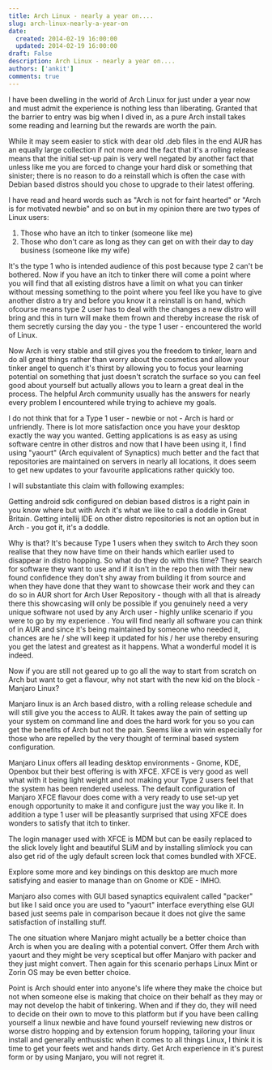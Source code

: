 ```yaml
---
title: Arch Linux - nearly a year on....
slug: arch-linux-nearly-a-year-on
date: 
  created: 2014-02-19 16:00:00
  updated: 2014-02-19 16:00:00
draft: False
description: Arch Linux - nearly a year on....
authors: ['ankit']
comments: true
---
```


I have been dwelling in the world of Arch Linux for just under a year now and must admit the experience is nothing less than liberating. Granted that the barrier to entry was big when I dived in, as a pure Arch install takes some reading and learning but the rewards are worth the pain.

<!-- more -->

While it may seem easier to stick with dear old .deb files in the end AUR has an equally large collection if not more and the fact that it's a rolling release means that the initial set-up pain is very well negated by another fact that unless like me you are forced to change your hard disk or something that sinister; there is no reason to do a reinstall which is often the case with Debian based distros should you chose to upgrade to their latest offering.

I have read and heard words such as "Arch is not for faint hearted" or "Arch is for motivated newbie" and so on but in my opinion there are two types of Linux users:

 1. Those who have an itch to tinker (someone like me)
 2. Those who don't care as long as they can get on with their day to day
    business (someone like my wife)

It's the type 1 who is intended audience of this post because type 2 can't be bothered. Now if you have an itch to tinker there will come a point where you will find that all existing distros have a limit on what you can tinker without messing something to the point where you feel like you have to give another distro a try and before you know it a reinstall is on hand, which ofcourse means type 2 user has to deal with the changes a new distro will bring and this in turn will make them frown and thereby increase the risk of them secretly cursing the day you - the type 1 user - encountered the world of Linux.

Now Arch is very stable and still gives you the freedom to tinker, learn and do all great things rather than worry about the cosmetics and allow your tinker angel to quench it's thirst by allowing you to focus your learning potential on something that just doesn't scratch the surface so you can feel good about yourself but actually allows you to learn a great deal in the process. The helpful Arch community usually has the answers for nearly every problem I encountered while trying to achieve my goals.

I do not think that for a Type 1 user - newbie or not - Arch is hard or unfriendly. There is lot more satisfaction once you have your desktop exactly the way you wanted. Getting applications is as easy as using software centre in other distros and now that I have been using it, I find using "yaourt" (Arch equivalent of Synaptics) much better and the fact that repositories are maintained on servers in nearly all locations, it does seem to get new updates to your favourite applications rather quickly too.

I will substantiate this claim with following examples:

Getting android sdk configured on debian based distros is a right pain in you know where but with Arch it's what we like to call a doddle in Great Britain. Getting intellij IDE on other distro repositories is not an option but in Arch - you got it, it's a doddle.

Why is that? It's because Type 1 users when they switch to Arch they soon realise that they now have time on their hands which earlier used to disappear in distro hopping. So what do they do with this time? They search for software they want to use and if it isn't in the repo then with their new found confidence they don't shy away from building it from source and when they have done that they want to showcase their work and they can do so in AUR short for Arch User Repository - though with all that is already there this showcasing will only be possible if you genuinely need a very unique software not used by any Arch user - highly unlike scenario if you were to go by my experience . You will find nearly all software you can think of in AUR and since it's being maintained by someone who needed it, chances are he / she will keep it updated for his / her use thereby ensuring you get the latest and greatest as it happens. What a wonderful model it is indeed.

Now if you are still not geared up to go all the way to start from scratch on Arch but want to get a flavour, why not start with the new kid on the block - Manjaro Linux?

Manjaro linux is an Arch based distro, with a rolling release schedule and will still give you the access to AUR. It takes away the pain of setting up your system on command line and does the hard work for you so you can get the benefits of Arch but not the pain. Seems like a win win especially for those who are repelled by the very thought of terminal based system configuration.

Manjaro Linux offers all leading desktop environments - Gnome, KDE, Openbox but their best offering is with XFCE. XFCE is very good as well what with it being light weight and not making your Type 2 users feel that the system has been rendered useless. The default configuration of Manjaro XFCE flavour does come with a very ready to use set-up yet enough opportunity to make it and configure just the way you like it. In addition a type 1 user will be pleasantly surprised that using XFCE does wonders to satisfy that itch to tinker.

The login manager used with XFCE is MDM but can be easily replaced to the slick lovely light and beautiful SLiM and by installing slimlock you can also get rid of the ugly default screen lock that comes bundled with XFCE.

Explore some more and key bindings on this desktop are much more satisfying and easier to manage than on Gnome or KDE - IMHO.

Manjaro also comes with GUI based synaptics equivalent called "packer" but like I said once you are used to "yaourt" interface everything else GUI based just seems pale in comparison becaue it does not give the same satisfaction of installing stuff.

The one situation where Manjaro might actually be a better choice than Arch is when you are dealing with a potential convert. Offer them Arch with yaourt and they might be very sceptical but offer Manjaro with packer and they just might convert. Then again for this scenario perhaps Linux Mint or Zorin OS may be even better choice.

Point is Arch should enter into anyone's life where they make the choice but not when someone else is making that choice on their behalf as they may or may not develop the habit of tinkering. When and if they do, they will need to decide on their own to move to this platform but if you have been calling yourself a linux newbie and have found yourself reviewing new distros or worse distro hopping and by extension forum hopping, tailoring your linux install and generally enthusistic when it comes to all things Linux, I think it is time to get your feets wet and hands dirty. Get Arch experience in it's purest form or by using Manjaro, you will not regret it.